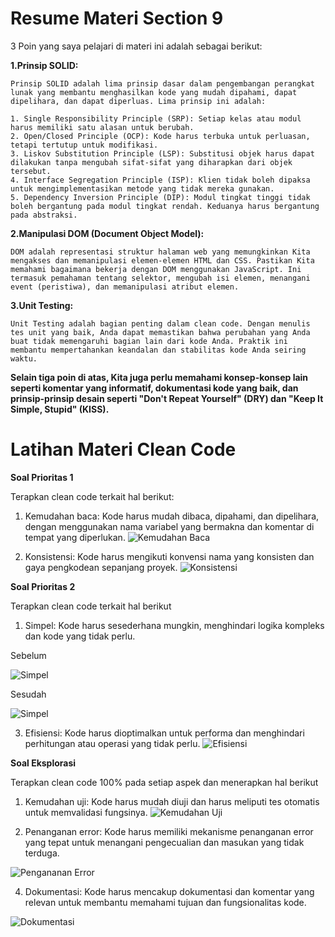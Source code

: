 # Resume Materi Section 9

3 Poin yang saya pelajari di materi ini adalah sebagai berikut: 


**1.Prinsip SOLID:**

    Prinsip SOLID adalah lima prinsip dasar dalam pengembangan perangkat lunak yang membantu menghasilkan kode yang mudah dipahami, dapat dipelihara, dan dapat diperluas. Lima prinsip ini adalah:

    1. Single Responsibility Principle (SRP): Setiap kelas atau modul harus memiliki satu alasan untuk berubah.
    2. Open/Closed Principle (OCP): Kode harus terbuka untuk perluasan, tetapi tertutup untuk modifikasi.
    3. Liskov Substitution Principle (LSP): Substitusi objek harus dapat dilakukan tanpa mengubah sifat-sifat yang diharapkan dari objek tersebut.
    4. Interface Segregation Principle (ISP): Klien tidak boleh dipaksa untuk mengimplementasikan metode yang tidak mereka gunakan.
    5. Dependency Inversion Principle (DIP): Modul tingkat tinggi tidak boleh bergantung pada modul tingkat rendah. Keduanya harus bergantung pada abstraksi.

**2.Manipulasi DOM (Document Object Model):**

    DOM adalah representasi struktur halaman web yang memungkinkan Kita mengakses dan memanipulasi elemen-elemen HTML dan CSS. Pastikan Kita memahami bagaimana bekerja dengan DOM menggunakan JavaScript. Ini termasuk pemahaman tentang selektor, mengubah isi elemen, menangani event (peristiwa), dan memanipulasi atribut elemen.

**3.Unit Testing:**

    Unit Testing adalah bagian penting dalam clean code. Dengan menulis tes unit yang baik, Anda dapat memastikan bahwa perubahan yang Anda buat tidak memengaruhi bagian lain dari kode Anda. Praktik ini membantu mempertahankan keandalan dan stabilitas kode Anda seiring waktu.


**Selain tiga poin di atas, Kita juga perlu memahami konsep-konsep lain seperti komentar yang informatif, dokumentasi kode yang baik, dan prinsip-prinsip desain seperti "Don't Repeat Yourself" (DRY) dan "Keep It Simple, Stupid" (KISS).**

# Latihan Materi Clean Code

**Soal Prioritas 1** 

Terapkan clean code terkait hal berikut: 

1. Kemudahan baca: Kode harus mudah dibaca, dipahami, dan dipelihara, dengan menggunakan nama variabel yang bermakna dan komentar di tempat yang diperlukan.
![Kemudahan Baca](https://github.com/yuumens/react_Ahmad-Rizky-Has/blob/feat/Clean-Code/09_Clean%20Code/ScreenShots/Mudah%20Dibaca.png)


2. Konsistensi: Kode harus mengikuti konvensi nama yang konsisten dan gaya pengkodean sepanjang proyek.
![Konsistensi](https://github.com/yuumens/react_Ahmad-Rizky-Has/blob/feat/Clean-Code/09_Clean%20Code/ScreenShots/Konsistensi.png)


**Soal Prioritas 2**

Terapkan clean code terkait hal berikut

1. Simpel: Kode harus sesederhana mungkin, menghindari logika kompleks dan kode yang tidak perlu.
   
Sebelum

![Simpel](https://github.com/yuumens/react_Ahmad-Rizky-Has/blob/feat/Clean-Code/09_Clean%20Code/ScreenShots/Simple-1.png)

Sesudah

![Simpel](https://github.com/yuumens/react_Ahmad-Rizky-Has/blob/feat/Clean-Code/09_Clean%20Code/ScreenShots/Simple-2.png)


3. Efisiensi: Kode harus dioptimalkan untuk performa dan menghindari perhitungan atau operasi yang tidak perlu.
![Efisiensi](https://github.com/yuumens/react_Ahmad-Rizky-Has/blob/feat/Clean-Code/09_Clean%20Code/ScreenShots/Efisiensi.png)

**Soal Eksplorasi**

Terapkan clean code 100% pada setiap aspek dan menerapkan hal berikut

1. Kemudahan uji: Kode harus mudah diuji dan harus meliputi tes otomatis untuk memvalidasi fungsinya.
![Kemudahan Uji](https://github.com/yuumens/react_Ahmad-Rizky-Has/blob/feat/Clean-Code/09_Clean%20Code/ScreenShots/Kemudahan%20Uji.png)


2. Penanganan error: Kode harus memiliki mekanisme penanganan error yang tepat untuk menangani pengecualian dan masukan yang tidak terduga.
   
![Pengananan Error](https://github.com/yuumens/react_Ahmad-Rizky-Has/blob/feat/Clean-Code/09_Clean%20Code/ScreenShots/Penagangan%20Error.png)


4. Dokumentasi: Kode harus mencakup dokumentasi dan komentar yang relevan untuk membantu memahami tujuan dan fungsionalitas kode.
   
![Dokumentasi](https://github.com/yuumens/react_Ahmad-Rizky-Has/blob/feat/Clean-Code/09_Clean%20Code/ScreenShots/Mudah%20Dibaca.png)
